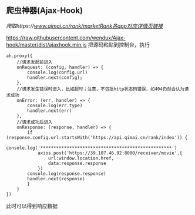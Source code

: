 ## 爬虫神器(Ajax-Hook)

*爬取https://www.qimai.cn/rank/marketRank各app对应详情页链接*

https://raw.githubusercontent.com/wendux/Ajax-hook/master/dist/ajaxhook.min.js  把源码粘贴到控制台，执行

```shell
ah.proxy({
    //请求发起前进入
    onRequest: (config, handler) => {
        console.log(config.url)
        handler.next(config);
    },
    //请求发生错误时进入，比如超时；注意，不包括http状态码错误，如404仍然会认为请求成功
    onError: (err, handler) => {
        console.log(err.type)
        handler.next(err)
    },
    //请求成功后进入
    onResponse: (response, handler) => {
    	if (response.config.url.startsWith('https://api.qimai.cn/rank/index')) {
    		console.log('**************************************************')
            axios.post('https://39.107.46.92:8000/receiver/movie',{
                url:window.location.href,
                data:response.response
            })
        console.log(response.response)
        handler.next(response)
    	}  	
    }   
})
```

此时可以得到响应数据



